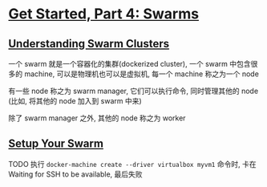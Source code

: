 # [Get Started, Part 4: Swarms](https://docs.docker.com/get-started/part4/)

## [Understanding Swarm Clusters](https://docs.docker.com/get-started/part4/#understanding-swarm-clusters)

一个 swarm 就是一个容器化的集群(dockerized cluster), 一个 swarm 中包含很多的 machine, 可以是物理机也可以是虚拟机, 每一个 machine 称之为一个 node

有一些 node 称之为 swarm manager, 它们可以执行命令, 同时管理其他的 node (比如, 将其他的 node 加入到 swarm 中来)

除了 swarm manager 之外, 其他的 node 称之为 worker

## [Setup Your Swarm](https://docs.docker.com/get-started/part4/#set-up-your-swarm)

TODO 执行 `docker-machine create --driver virtualbox myvm1` 命令时, 卡在 Waiting for SSH to be available, 最后失败
